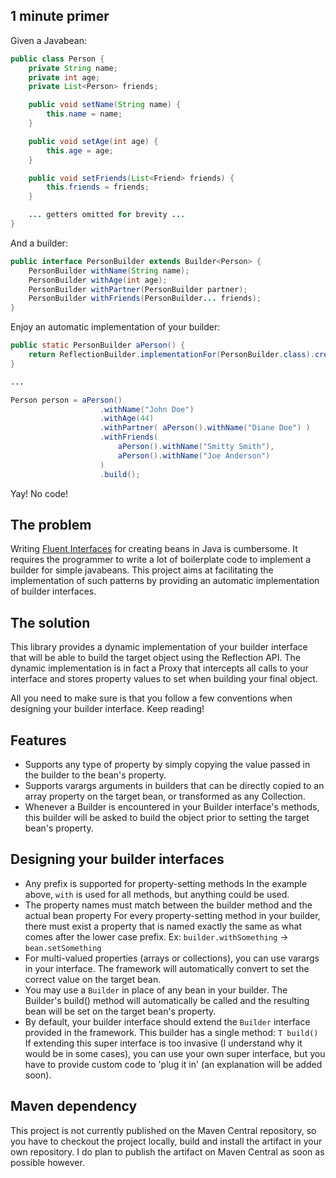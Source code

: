 ## 1 minute primer

Given a Javabean:

```java
public class Person {
    private String name;
    private int age;
    private List<Person> friends;

    public void setName(String name) {
        this.name = name;
    }

    public void setAge(int age) {
        this.age = age;
    }

    public void setFriends(List<Friend> friends) {
        this.friends = friends;
    }

    ... getters omitted for brevity ...
}
```

And a builder:

```java
public interface PersonBuilder extends Builder<Person> {
    PersonBuilder withName(String name);
    PersonBuilder withAge(int age);
    PersonBuilder withPartner(PersonBuilder partner);
    PersonBuilder withFriends(PersonBuilder... friends);
}
```

Enjoy an automatic implementation of your builder:

```java
public static PersonBuilder aPerson() {
    return ReflectionBuilder.implementationFor(PersonBuilder.class).create();
}

...

Person person = aPerson()
                    .withName("John Doe")
                    .withAge(44)
                    .withPartner( aPerson().withName("Diane Doe") )
                    .withFriends(
                        aPerson().withName("Smitty Smith"),
                        aPerson().withName("Joe Anderson")
                    )
                    .build();
```

Yay! No code!

## The problem

Writing [Fluent Interfaces](http://en.wikipedia.org/wiki/Fluent_interface) for creating beans in Java is cumbersome.
It requires the programmer to write a lot of boilerplate code to implement a builder for simple javabeans. This project
aims at facilitating the implementation of such patterns by providing an automatic implementation of builder interfaces.

## The solution

This library provides a dynamic implementation of your builder interface that will be able to build the target object using the Reflection API.
The dynamic implementation is in fact a Proxy that intercepts all calls to your interface and stores property values to set when building your final object.

All you need to make sure is that you follow a few conventions when designing your builder interface. Keep reading!

## Features

 * Supports any type of property by simply copying the value passed in the builder to the bean's property.
 * Supports varargs arguments in builders that can be directly copied to an array property on the target bean, or transformed as any Collection.
 * Whenever a Builder is encountered in your Builder interface's methods, this builder will be asked to build the object prior to setting the target bean's property.

## Designing your builder interfaces

 * Any prefix is supported for property-setting methods
 In the example above, `with` is used for all methods, but anything could be used.
 * The property names must match between the builder method and the actual bean property
 For every property-setting method in your builder, there must exist a property that is named exactly the same as what comes after the lower case prefix.
 Ex: `builder.withSomething` -> `bean.setSomething`
 * For multi-valued properties (arrays or collections), you can use varargs in your interface.
 The framework will automatically convert to set the correct value on the target bean.
 * You may use a `Builder` in place of any bean in your builder.
 The Builder's build() method will automatically be called and the resulting bean will be set on the target bean's property.
 * By default, your builder interface should extend the `Builder` interface provided in the framework.
 This builder has a single method: `T build()` If extending this super interface is too invasive (I understand why it would be in some cases),
 you can use your own super interface, but you have to provide custom code to 'plug it in' (an explanation will be added soon).

## Maven dependency

This project is not currently published on the Maven Central repository, so you have to checkout the project locally, build and install the
artifact in your own repository. I do plan to publish the artifact on Maven Central as soon as possible however.



